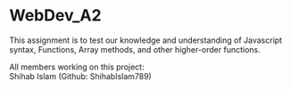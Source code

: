 # WebDev_A2
 This assignment is to test our knowledge and understanding of Javascript syntax, Functions, Array methods, and 
 other higher-order functions.

All members working on this project: <br>
 Shihab Islam (Github: ShihabIslam789)
